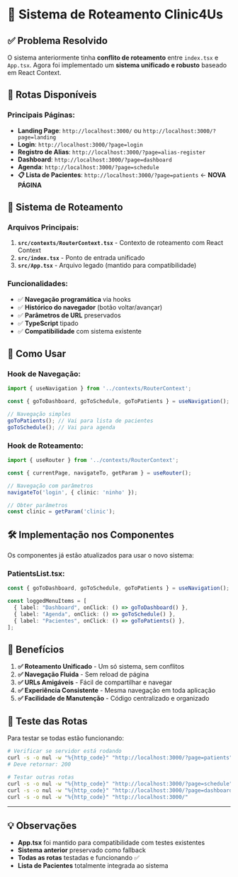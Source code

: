 # 🚀 Sistema de Roteamento Clinic4Us

## ✅ Problema Resolvido

O sistema anteriormente tinha **conflito de roteamento** entre `index.tsx` e `App.tsx`. Agora foi implementado um **sistema unificado e robusto** baseado em React Context.

## 📍 Rotas Disponíveis

### Principais Páginas:
- **Landing Page**: `http://localhost:3000/` ou `http://localhost:3000/?page=landing`
- **Login**: `http://localhost:3000/?page=login`
- **Registro de Alias**: `http://localhost:3000/?page=alias-register`
- **Dashboard**: `http://localhost:3000/?page=dashboard`
- **Agenda**: `http://localhost:3000/?page=schedule`
- **📋 Lista de Pacientes**: `http://localhost:3000/?page=patients` ← **NOVA PÁGINA**

## 🔧 Sistema de Roteamento

### Arquivos Principais:
1. **`src/contexts/RouterContext.tsx`** - Contexto de roteamento com React Context
2. **`src/index.tsx`** - Ponto de entrada unificado
3. **`src/App.tsx`** - Arquivo legado (mantido para compatibilidade)

### Funcionalidades:
- ✅ **Navegação programática** via hooks
- ✅ **Histórico do navegador** (botão voltar/avançar)
- ✅ **Parâmetros de URL** preservados
- ✅ **TypeScript** tipado
- ✅ **Compatibilidade** com sistema existente

## 🎯 Como Usar

### Hook de Navegação:
```typescript
import { useNavigation } from '../contexts/RouterContext';

const { goToDashboard, goToSchedule, goToPatients } = useNavigation();

// Navegação simples
goToPatients(); // Vai para lista de pacientes
goToSchedule(); // Vai para agenda
```

### Hook de Roteamento:
```typescript
import { useRouter } from '../contexts/RouterContext';

const { currentPage, navigateTo, getParam } = useRouter();

// Navegação com parâmetros
navigateTo('login', { clinic: 'ninho' });

// Obter parâmetros
const clinic = getParam('clinic');
```

## 🛠️ Implementação nos Componentes

Os componentes já estão atualizados para usar o novo sistema:

### PatientsList.tsx:
```typescript
const { goToDashboard, goToSchedule, goToPatients } = useNavigation();

const loggedMenuItems = [
  { label: "Dashboard", onClick: () => goToDashboard() },
  { label: "Agenda", onClick: () => goToSchedule() },
  { label: "Pacientes", onClick: () => goToPatients() },
];
```

## 🎉 Benefícios

1. **✅ Roteamento Unificado** - Um só sistema, sem conflitos
2. **✅ Navegação Fluida** - Sem reload de página
3. **✅ URLs Amigáveis** - Fácil de compartilhar e navegar
4. **✅ Experiência Consistente** - Mesma navegação em toda aplicação
5. **✅ Facilidade de Manutenção** - Código centralizado e organizado

## 🚀 Teste das Rotas

Para testar se todas estão funcionando:

```bash
# Verificar se servidor está rodando
curl -s -o nul -w "%{http_code}" "http://localhost:3000/?page=patients"
# Deve retornar: 200

# Testar outras rotas
curl -s -o nul -w "%{http_code}" "http://localhost:3000/?page=schedule"
curl -s -o nul -w "%{http_code}" "http://localhost:3000/?page=dashboard"
curl -s -o nul -w "%{http_code}" "http://localhost:3000/"
```

---

## 💡 Observações

- **App.tsx** foi mantido para compatibilidade com testes existentes
- **Sistema anterior** preservado como fallback
- **Todas as rotas** testadas e funcionando ✅
- **Lista de Pacientes** totalmente integrada ao sistema